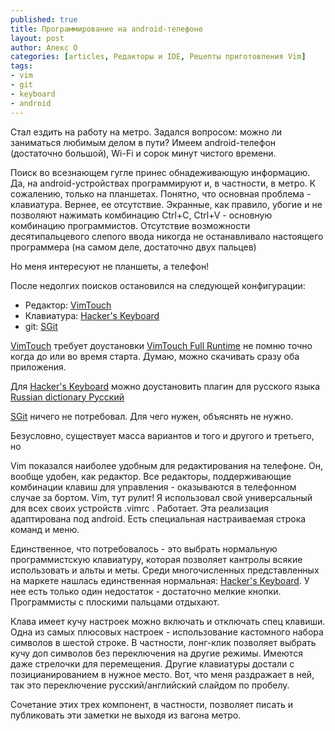 ```yaml
---
published: true
title: Программирование на android-телефоне 
layout: post
author: Алекс О 
categories: [articles, Редакторы и IDE, Рецепты приготовления Vim]
tags:
- vim
- git
- keyboard
- android
---
```


Стал ездить на работу на метро. Задался вопросом: можно ли заниматься любимым делом в пути? Имеем android-телефон (достаточно большой), Wi-Fi и сорок минут чистого времени.

<!-- more -->

Поиск во всезнающем гугле принес обнадеживающую информацию. Да, на android-устройствах программируют и, в частности, в метро. К сожалению, только на планшетах. Понятно, что основная проблема - клавиатура. Вернее, ее отсутствие. Экранные, как правило, убогие и не позволяют нажимать комбинацию Ctrl+C, Ctrl+V - основную комбинацию программистов. Отсутствие возможности десятипальцевого слепого ввода никогда не останавливало настоящего программера (на самом деле, достаточно двух пальцев)

Но меня интересуют не планшеты, а телефон! 

После недолгих поисков остановился на следующей конфигурации:

* Редактор: [VimTouch](https://play.google.com/store/apps/details?id=net.momodalo.app.vimtouch&hl=ru)
* Клавиатура: [Hacker's Keyboard](https://play.google.com/store/apps/details?id=org.pocketworkstation.pckeyboard&hl=ru)
* git: [SGit](https://play.google.com/store/apps/details?id=me.sheimi.sgit&hl=ru)

[VimTouch](https://play.google.com/store/apps/details?id=net.momodalo.app.vimtouch&hl=ru) требует доустановки [VimTouch Full Runtime](https://play.google.com/store/apps/details?id=net.momodalo.app.vimtouch.fullruntime&hl=ru) не помню точно когда до или во время старта. Думаю, можно скачивать сразу оба приложения.

Для [Hacker's Keyboard](https://play.google.com/store/apps/details?id=org.pocketworkstation.pckeyboard&hl=ru) можно доустановить плагин для русского языка [Russian dictionary Русский](https://play.google.com/store/apps/details?id=org.pocketworkstation.dict.ru&hl=ru)

[SGit](https://play.google.com/store/apps/details?id=me.sheimi.sgit&hl=ru) ничего не потребовал. Для чего нужен, объяснять не нужно.

Безусловно, существует масса вариантов и того и другого и третьего, но 

Vim показался наиболее удобным для редактирования на телефоне. Он, вообще удобен, как редактор. Все редакторы, поддерживающие комбинации клавиш для управления - оказываются в телефонном случае за бортом. Vim, тут рулит! Я использовал свой универсальный для всех своих устройств .vimrc . Работает. Эта реализация адаптирована под android. Есть специальная настраиваемая строка команд и меню.

Единственное, что потребовалось - это выбрать нормальную программистскую клавиатуру, которая позволяет кантролы всякие использовать и альты и меты.
Среди многочисленных представленных на маркете нашлась единственная нормальная: [Hacker's Keyboard](https://play.google.com/store/apps/details?id=org.pocketworkstation.pckeyboard&hl=ru). У нее есть только один недостаток - достаточно мелкие кнопки. Программисты с плоскими пальцами отдыхают.

Клава имеет кучу настроек можно включать и отключать спец клавиши. Одна из самых плюсовых настроек - использование кастомного набора символов в шестой строке. В частности, лонг-клик позволяет выбрать кучу доп символов без переключения на другие режимы. 
Имеются даже стрелочки для перемещения. Другие клавиатуры достали с позицианированием в нужное место.
Вот, что меня раздражает в ней, так это переключение русский/английский слайдом по пробелу.

Сочетание этих трех компонент, в частности, позволяет писать и публиковать эти заметки не выходя из вагона метро.
